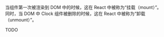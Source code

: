 当组件第一次被渲染到 DOM 中的时候，这在 React 中被称为“挂载（mount）”。
同时，当 DOM 中 Clock 组件被删除的时候，这在 React 中被称为“卸载（unmount）”。

TODO
